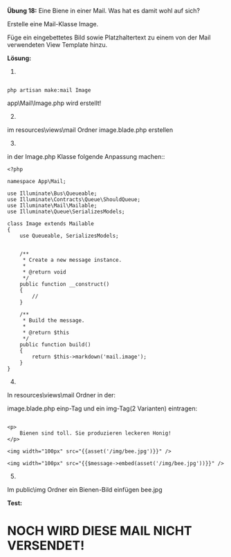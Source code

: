 **Übung 18:** Eine Biene in einer Mail. Was hat es damit wohl auf sich?

Erstelle eine Mail-Klasse Image. 

Füge ein eingebettetes Bild sowie Platzhaltertext 
zu einem von der Mail verwendeten View Template hinzu.


**Lösung:**

1.

```

php artisan make:mail Image 

```

app\Mail\Image.php wird erstellt!


2.
im resources\views\mail Ordner
image.blade.php erstellen


3.
in der Image.php Klasse folgende Anpassung machen::

```
<?php

namespace App\Mail;

use Illuminate\Bus\Queueable;
use Illuminate\Contracts\Queue\ShouldQueue;
use Illuminate\Mail\Mailable;
use Illuminate\Queue\SerializesModels;

class Image extends Mailable
{
    use Queueable, SerializesModels;

	
    /**
     * Create a new message instance.
     *
     * @return void
     */
    public function __construct()
    {
        //
    }

    /**
     * Build the message.
     *
     * @return $this
     */
    public function build()
    {
        return $this->markdown('mail.image'); 
    }
}

```


4.
In resources\views\mail Ordner in der:

image.blade.php einp-Tag und ein img-Tag(2 Varianten) eintragen:


```

<p>
    Bienen sind toll. Sie produzieren leckeren Honig!
</p>

<img width="100px" src="{{asset('/img/bee.jpg')}}" />

<img width="100px" src="{{$message->embed(asset('/img/bee.jpg'))}}" />

```

5.
Im public\img Ordner ein Bienen-Bild einfügen
bee.jpg 

**Test:**

NOCH WIRD DIESE MAIL NICHT VERSENDET!
=====================================
